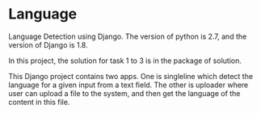 # Language
Language Detection using Django.
The version of python is 2.7, and the version of Django is 1.8.

In this project, the solution for task 1 to 3 is in the package of solution.

This Django project contains two apps. 
One is singleline which detect the language for a given input from a text field. 
The other is uploader where user can upload a file to the system, and then get the language of the content in this file.
